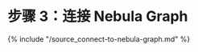 # 步骤 3：连接 Nebula Graph

{% include "/source_connect-to-nebula-graph.md" %}
<!-- The line above is for content reusing. The source file is in the docs-2.0/reuse directory. -->
